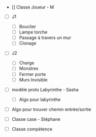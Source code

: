 - [] Classe Joueur - M
- [ ] J1 
  - [ ] Bouclier
  - [ ] Lampe torche
  - [ ] Passage à travers un mur
  - [ ] Clonage
- [ ] J2
  - [ ] Charge
  - [ ] Monstres
  - [ ] Fermer porte
  - [ ] Murs Invisible

- [ ] modèle proto Labyrinthe - Sasha
  - [ ] Algo pour labyrinthe

- [ ] Algo pour trouver chemin entrée/sortie

- [ ] Classe case - Stéphane
- [ ] Classe compétence